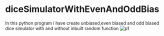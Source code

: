 # diceSimulatorWithEvenAndOddBias
In this python program i have create unbiased,even biased and odd biased dice simulator with and without inbuilt random function
![p1](https://user-images.githubusercontent.com/58290134/125930806-c70ab55b-8e15-4ebf-8536-373791bd38ae.PNG)
